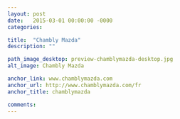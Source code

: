 ```yaml
---
layout: post
date:   2015-03-01 00:00:00 -0000
categories:

title:  "Chambly Mazda"
description: ""

path_image_desktop: preview-chamblymazda-desktop.jpg
alt_image: Chambly Mazda

anchor_link: www.chamblymazda.com
anchor_url: http://www.chamblymazda.com/fr
anchor_title: chamblymazda

comments:
---
```

